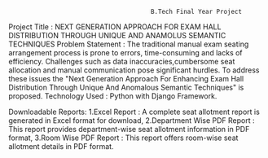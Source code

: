                                            B.Tech Final Year Project
Project Title : NEXT GENERATION APPROACH FOR EXAM HALL DISTRIBUTION THROUGH UNIQUE AND ANAMOLUS SEMANTIC TECHNIQUES
Problem Statement : The traditional manual exam seating arrangement process is prone to errors, time-consuming and lacks of efficiency. Challenges such as data inaccuracies,cumbersome seat allocation and manual communication pose significant hurdles.
To address these issues the "Next Generation Approach For Enhancing Exam Hall Distribution Through Unique And Anomalous Semantic Techniques" is proposed.
Technology Used : Python with Django Framework.

Downloadable Reports:
1.Excel Report : A complete seat allotment report is generated in Excel format for download, 
2.Department Wise PDF Report : This report provides department-wise seat allotment information in PDF format, 
3.Room Wise PDF Report : This report offers room-wise seat allotment details in PDF format.




